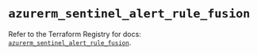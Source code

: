 # `azurerm_sentinel_alert_rule_fusion`

Refer to the Terraform Registry for docs: [`azurerm_sentinel_alert_rule_fusion`](https://registry.terraform.io/providers/hashicorp/azurerm/3.93.0/docs/resources/sentinel_alert_rule_fusion).
